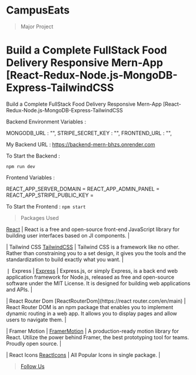 


# CampusEats
> Major Project

# Build a Complete FullStack Food Delivery Responsive Mern-App [React-Redux-Node.js-MongoDB-Express-TailwindCSS
  Build a Complete FullStack Food Delivery Responsive Mern-App [React-Redux-Node.js-MongoDB-Express-TailwindCSS

 

  Backend Environment Variables : 

  MONGODB_URL : "",
  STRIPE_SECRET_KEY : "",
  FRONTEND_URL : "",

  My Backend URL : https://backend-mern-bhzs.onrender.com

  To Start the Backend : 

  ``` npm run dev ```

  Frontend Variables : 
  
  REACT_APP_SERVER_DOMAIN = <backend url>
  REACT_APP_ADMIN_PANEL = <admin email id>
  REACT_APP_STRIPE_PUBLIC_KEY = <stripe public key>

  To Start the Frontend : 
  ```npm start```

  > Packages Used



[React](https://reactjs.org/) | React is a free and open-source front-end JavaScript library for building user
interfaces based on JI components. |

| Tailwind CSS
[TailwindCSS](https://tailwindcss.com/) | Tailwind CSS is a framework like no other. Rather than constraining you to a set design, it gives you the tools and the standardization to build exactly what you want. |


❘ Express
| [Express](https://expressjs.com/) | Express.js, or simply Express, is a back end web application framework for Node.js, released as free and open-source software under the MIT License. It is designed for building web applications and APIs. |

| React Router Dom
[ReactRouterDom](https://react router.com/en/main) | React Router DOM is an npm package that enables you to implement
dynamic routing in a web app. It allows you to display pages and allow users to navigate them. |

| Framer Motion
| [FramerMotion](https://www.framer.com/motion/) | A production-ready motion library for React. Utilize the power behind
Framer, the best prototyping tool for teams. Proudly open source. |

| React Icons
[ReactIcons](https://react-icons.github.io/react-icons/) | All Popular Icons in single package. |


 > [Follow Us](https://www.instagram.com/itz_prabh.saini/)
